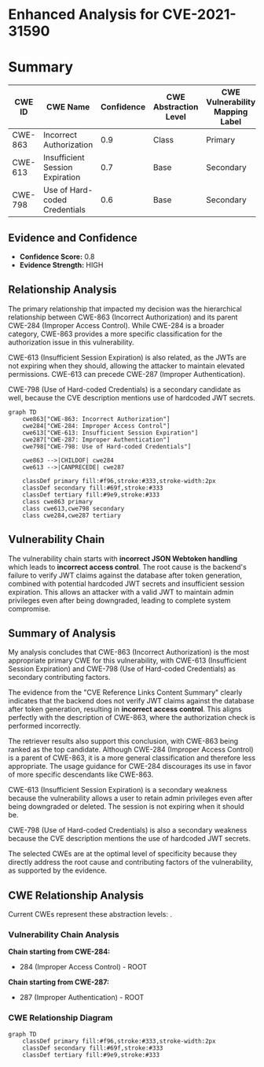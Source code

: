 # Enhanced Analysis for CVE-2021-31590

# Summary
| CWE ID | CWE Name | Confidence | CWE Abstraction Level | CWE Vulnerability Mapping Label | CWE-Vulnerability Mapping Notes |
|---|---|---|---|---|---|
| CWE-863 | Incorrect Authorization | 0.9 | Class | Primary | Allowed-with-Review |
| CWE-613 | Insufficient Session Expiration | 0.7 | Base | Secondary | Allowed |
| CWE-798 | Use of Hard-coded Credentials | 0.6 | Base | Secondary | Allowed |

## Evidence and Confidence

*   **Confidence Score:** 0.8
*   **Evidence Strength:** HIGH

## Relationship Analysis
The primary relationship that impacted my decision was the hierarchical relationship between CWE-863 (Incorrect Authorization) and its parent CWE-284 (Improper Access Control). While CWE-284 is a broader category, CWE-863 provides a more specific classification for the authorization issue in this vulnerability.

CWE-613 (Insufficient Session Expiration) is also related, as the JWTs are not expiring when they should, allowing the attacker to maintain elevated permissions. CWE-613 can precede CWE-287 (Improper Authentication).

CWE-798 (Use of Hard-coded Credentials) is a secondary candidate as well, because the CVE description mentions use of hardcoded JWT secrets.

```mermaid
graph TD
    cwe863["CWE-863: Incorrect Authorization"]
    cwe284["CWE-284: Improper Access Control"]
    cwe613["CWE-613: Insufficient Session Expiration"]
    cwe287["CWE-287: Improper Authentication"]
    cwe798["CWE-798: Use of Hard-coded Credentials"]

    cwe863 -->|CHILDOF| cwe284
    cwe613 -->|CANPRECEDE| cwe287
    
    classDef primary fill:#f96,stroke:#333,stroke-width:2px
    classDef secondary fill:#69f,stroke:#333
    classDef tertiary fill:#9e9,stroke:#333
    class cwe863 primary
    class cwe613,cwe798 secondary
    class cwe284,cwe287 tertiary
```

## Vulnerability Chain
The vulnerability chain starts with **incorrect JSON Webtoken handling** which leads to **incorrect access control**. The root cause is the backend's failure to verify JWT claims against the database after token generation, combined with potential hardcoded JWT secrets and insufficient session expiration. This allows an attacker with a valid JWT to maintain admin privileges even after being downgraded, leading to complete system compromise.

## Summary of Analysis
My analysis concludes that CWE-863 (Incorrect Authorization) is the most appropriate primary CWE for this vulnerability, with CWE-613 (Insufficient Session Expiration) and CWE-798 (Use of Hard-coded Credentials) as secondary contributing factors.

The evidence from the "CVE Reference Links Content Summary" clearly indicates that the backend does not verify JWT claims against the database after token generation, resulting in **incorrect access control**. This aligns perfectly with the description of CWE-863, where the authorization check is performed incorrectly.

The retriever results also support this conclusion, with CWE-863 being ranked as the top candidate. Although CWE-284 (Improper Access Control) is a parent of CWE-863, it is a more general classification and therefore less appropriate. The usage guidance for CWE-284 discourages its use in favor of more specific descendants like CWE-863.

CWE-613 (Insufficient Session Expiration) is a secondary weakness because the vulnerability allows a user to retain admin privileges even after being downgraded or deleted. The session is not expiring when it should be.

CWE-798 (Use of Hard-coded Credentials) is also a secondary weakness because the CVE description mentions the use of hardcoded JWT secrets.

The selected CWEs are at the optimal level of specificity because they directly address the root cause and contributing factors of the vulnerability, as supported by the evidence.


## CWE Relationship Analysis

Current CWEs represent these abstraction levels: .


### Vulnerability Chain Analysis

**Chain starting from CWE-284:**
- 284 (Improper Access Control) - ROOT


**Chain starting from CWE-287:**
- 287 (Improper Authentication) - ROOT



### CWE Relationship Diagram

```mermaid
graph TD
    classDef primary fill:#f96,stroke:#333,stroke-width:2px
    classDef secondary fill:#69f,stroke:#333
    classDef tertiary fill:#9e9,stroke:#333
```